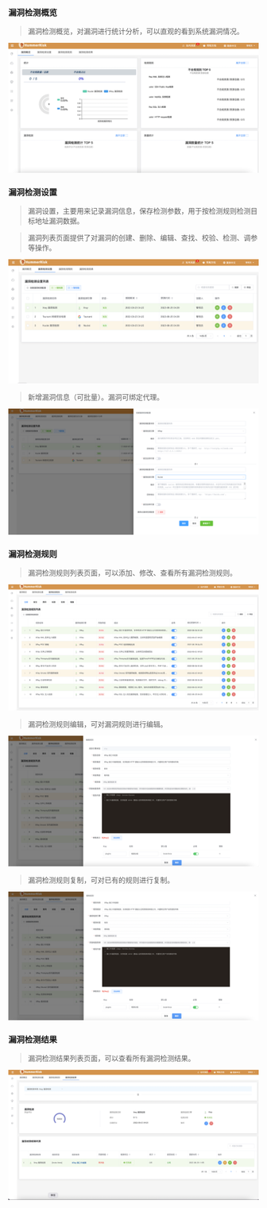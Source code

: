 ### 漏洞检测概览
> 漏洞检测概览，对漏洞进行统计分析，可以直观的看到系统漏洞情况。

![漏洞检测概览](../img/user/vuln_report.png)

### 漏洞检测设置
> 漏洞设置，主要用来记录漏洞信息，保存检测参数，用于按检测规则检测目标地址漏洞数据。

> 漏洞列表页面提供了对漏洞的创建、删除、编辑、查找、校验、检测、调参等操作。

![漏洞检测设置](../img/user/vuln.png)

> 新增漏洞信息（可批量）。漏洞可绑定代理。

![漏洞设置](../img/user/vuln_add.png)

### 漏洞检测规则

> 漏洞检测规则列表页面，可以添加、修改、查看所有漏洞检测规则。

![漏洞设置](../img/user/vuln_rule.png)

> 漏洞检测规则编辑，可对漏洞规则进行编辑。

![漏洞编辑](../img/user/vuln_rule_edit.png)

> 漏洞检测规则复制，可对已有的规则进行复制。

![漏洞编辑](../img/user/vuln_rule_copy.png)

### 漏洞检测结果

> 漏洞检测结果列表页面，可以查看所有漏洞检测结果。

 ![漏洞检测结果](../img/user/vuln_result.png)

